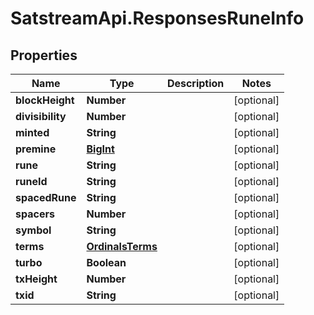 # SatstreamApi.ResponsesRuneInfo

## Properties
Name | Type | Description | Notes
------------ | ------------- | ------------- | -------------
**blockHeight** | **Number** |  | [optional] 
**divisibility** | **Number** |  | [optional] 
**minted** | **String** |  | [optional] 
**premine** | [**BigInt**](BigInt.md) |  | [optional] 
**rune** | **String** |  | [optional] 
**runeId** | **String** |  | [optional] 
**spacedRune** | **String** |  | [optional] 
**spacers** | **Number** |  | [optional] 
**symbol** | **String** |  | [optional] 
**terms** | [**OrdinalsTerms**](OrdinalsTerms.md) |  | [optional] 
**turbo** | **Boolean** |  | [optional] 
**txHeight** | **Number** |  | [optional] 
**txid** | **String** |  | [optional] 


